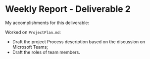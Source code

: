 # Weekly Report - Deliverable 2

My accomplishments for this deliverable:

Worked on `ProjectPlan.md`:

* Draft the project Process description based on the discussion on Microsoft Teams;
* Draft the roles of team members.
